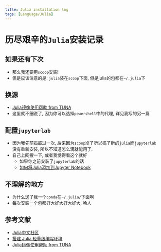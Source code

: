 ```yaml
---
title: Julia installation log
tags: [Language/Julia]
---
```


# 历尽艰辛的`Julia`安装记录


## 如果还有下次
- 那么我还要用`scoop`安装!
- 但是应该注意的是: `julia`装在`scoop`下面, 但是julia的包都在`~/.julia`下


## 换源
- [Julia镜像使用帮助 from TUNA](https://mirror.tuna.tsinghua.edu.cn/help/julia/)
- 这里就不细说了, 因为你可以选择`powershell`中的代理, 详见我写的另一篇


## 配置`jupyterlab`
- 因为我先前捣鼓过一次, 后来因为`scoop`崩了所以搞了新的`julia`而`jupyterlab`没有重新安装, 所以不知道怎么滴就能用了.
- 自己上网搜一下, 或者我觉得看这个就好
  - 如果你之前安装了`jupyterlab`的话
  - [如何将Julia添加到Jupyter Notebook](https://zhuanlan.zhihu.com/p/151711901)


## 不理解的地方
- 为什么送了我一个`conda`在`~/.julia/`下面啊
- 每次安装一个包都好大好大好大好大, 哈人


## 参考文献
- [Julia中文社区](https://cn.julialang.org/)
- [搭建 Julia 轻量级编写环境](https://zhuanlan.zhihu.com/p/158912631)
- [Julia镜像使用帮助 from TUNA](https://mirror.tuna.tsinghua.edu.cn/help/julia/)




